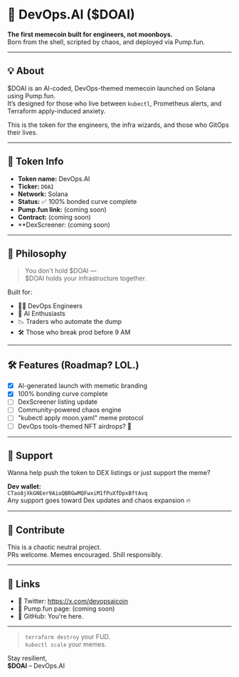 # 🤖 DevOps.AI ($DOAI)

**The first memecoin built for engineers, not moonboys.**  
Born from the shell, scripted by chaos, and deployed via Pump.fun.


---

## 💡 About

$DOAI is an AI-coded, DevOps-themed memecoin launched on Solana using Pump.fun.  
It’s designed for those who live between `kubectl`, Prometheus alerts, and Terraform apply-induced anxiety.

This is the token for the engineers, the infra wizards, and those who GitOps their lives.

---

## 🔧 Token Info

- **Token name:** DevOps.AI
- **Ticker:** `DOAI`
- **Network:** Solana
- **Status:** ✅ 100% bonded curve complete
- **Pump.fun link:** (coming soon)
- **Contract:** (coming soon)
- **DexScreener: (coming soon)

---

## 📜 Philosophy

> You don't hold $DOAI —  
> $DOAI holds your infrastructure together.

Built for:
- 🧑‍💻 DevOps Engineers  
- 🤖 AI Enthusiasts  
- 📉 Traders who automate the dump  
- 🛠️ Those who break prod before 9 AM

---

## 🛠️ Features (Roadmap? LOL.)

- [x] AI-generated launch with memetic branding  
- [x] 100% bonding curve complete  
- [ ] DexScreener listing update  
- [ ] Community-powered chaos engine  
- [ ] "kubectl apply moon.yaml" meme protocol  
- [ ] DevOps tools-themed NFT airdrops? 🤔  

---

## 🤝 Support

Wanna help push the token to DEX listings or just support the meme?

**Dev wallet:**  
`CTao8jXkGNEer9AioQBRGwMQFwxiM1fPuXfDpxBftAvq`  
Any support goes toward Dex updates and chaos expansion 🔥

---

## 🧠 Contribute

This is a chaotic neutral project.  
PRs welcome. Memes encouraged. Shill responsibly.

---

## 📲 Links

- 🧠 Twitter: https://x.com/devopsaicoin
- 🚀 Pump.fun page: (coming soon)
- 🧪 GitHub: You're here.

---

> `terraform destroy` your FUD.  
> `kubectl scale` your memes.

Stay resilient,  
**$DOAI** – DevOps.AI
